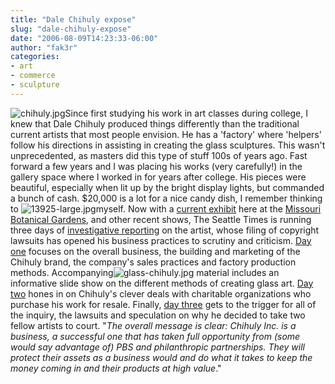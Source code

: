 ```yaml
---
title: "Dale Chihuly expose"
slug: "dale-chihuly-expose"
date: "2006-08-09T14:23:33-06:00"
author: "fak3r"
categories:
- art
- commerce
- sculpture
---
```


![chihuly.jpg](http://fak3r.com/wp-content/uploads/2006/08/chihuly.jpg)Since first studying his work in art classes during college, I knew that Dale Chihuly produced things differently than the traditional current artists that most people envision. He has a 'factory' where 'helpers' follow his directions in assisting in creating the glass sculptures. This wasn't unprecedented, as masters did this type of stuff 100s of years ago. Fast forward a few years and I was placing his works (very carefully!) in the gallery space where I worked in for years after college. His pieces were beautiful, especially when lit up by the bright display lights, but commanded a bunch of cash. $20,000 is a lot for a nice candy dish, I remember thinking to ![13925-large.jpg](http://fak3r.com/wp-content/uploads/2006/08/13925-large.thumbnail.jpg)myself. Now with a [current exhibit](http://www.mobot.org/chihuly/) here at the [Missouri Botanical Gardens](http://www.mobot.org/), and other recent shows, The Seattle Times is running three days of [investigative reporting](http://seattletimes.nwsource.com/news/local/chihuly/) on the artist, whose filing of copyright lawsuits has opened his business practices to scrutiny and criticism. [Day one](http://seattletimes.nwsource.com/html/chihulyinc/2003178395_chihuly06.html) focuses on the overall business, the building and marketing of the Chihuly brand, the company's sales practices and factory production methods. Accompanying![glass-chihuly.jpg](http://fak3r.com/wp-content/uploads/2006/08/glass-chihuly.thumbnail.jpg) material includes an informative slide show on the different methods of creating glass art. [Day two](http://seattletimes.nwsource.com/html/chihulyinc/2003178405_chihuly07.html) hones in on Chihuly's clever deals with charitable organizations who purchase his work for resale. Finally, [day three](http://seattletimes.nwsource.com/html/chihulyinc/2003182065_chihuly08.html) gets to the trigger for all of the inquiry, the lawsuits and speculation on why he decided to take two fellow artists to court. "_The overall message is clear: Chihuly Inc. is a business, a successful one that has taken full opportunity from (some would say advantage of) PBS and philanthropic partnerships. They will protect their assets as a business would and do what it takes to keep the money coming in and their products at high value_."
